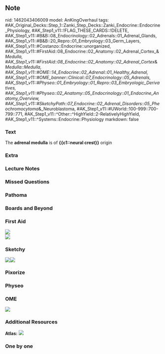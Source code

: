 ## Note
nid: 1462043406009
model: AnKingOverhaul
tags: #AK_Original_Decks::Step_1::Zanki_Step_Decks::Zanki_Endocrine::Endocrine_Physiology, #AK_Step1_v11::!FLAG_THESE_CARDS::!DELETE, #AK_Step1_v11::#B&B::08_Endocrinology::02_Adrenals::01_Adrenal_Glands, #AK_Step1_v11::#B&B::20_Repro::01_Embryology::03_Germ_Layers, #AK_Step1_v11::#Costanzo::Endocrine::unorganized, #AK_Step1_v11::#FirstAid::08_Endocrine::02_Anatomy::02_Adrenal_Cortex_&_Medulla, #AK_Step1_v11::#FirstAid::08_Endocrine::02_Anatomy::02_Adrenal_Cortex_&_Medulla::Medulla, #AK_Step1_v11::#OME::14_Endocrine::02_Adrenal::01_Healthy_Adrenal, #AK_Step1_v11::#OME_banner::Clinical::07_Endocrinology::05_Adrenals, #AK_Step1_v11::#Physeo::01_Embryology::01_Repro::03_Embryologic_Derivatives, #AK_Step1_v11::#Physeo::02_Anatomy::05_Endocrinology::01_Endocrine_Anatomy_Overview, #AK_Step1_v11::#SketchyPath::07_Endocrine::02_Adrenal_Disorders::05_Pheochromocytoma_&_Neuroblastoma, #AK_Step1_v11::#UWorld::100-999::700-799::771, #AK_Step1_v11::^Other::^HighYield::2-RelativelyHighYield, #AK_Step1_v11::^Systems::Endocrine::Physiology
markdown: false

### Text
<div>
  The <b>adrenal medulla</b> is of <b>{{c1::neural crest}}</b>
  origin
</div>

### Extra


### Lecture Notes


### Missed Questions


### Pathoma


### Boards and Beyond


### First Aid
<img src="paste-300d1b1913239d398ea115a0fc21331526d68118.jpg">
<div><img src="tmp6C4GVG.png"></div>

### Sketchy
<img src=
"adrenal%20medulla%20-%20neural%20crest_1566160514431.jpg"><img src="zOverall-57dc9cbc1382efad7a0616b903960df7a1106d0d_1566160514431.jpg">

### Pixorize


### Physeo


### OME
<div class="ome-widget">
  <a href=
  "https://onlinemeded.org/spa/endocrinology/adrenals/acquire?ref=anki">
  <img src="_OME_AnkiFlashcards_Lesson_1.png"></a>
</div>

### Additional Resources
<b>Atlas:</b> <img src="tmpMzaGH7.png">

### One by one

